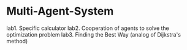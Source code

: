 # Multi-Agent-System
lab1. Specific calculator
lab2. Cooperation of agents to solve the optimization problem
lab3. Finding the Best Way (analog of Dijkstra's method)
